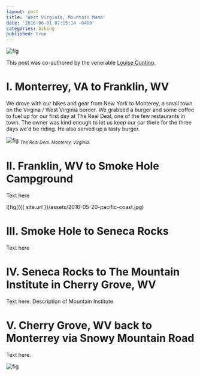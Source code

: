 ```yaml
---
layout: post
title: 'West Virginia, Mountain Mama'
date: '2016-06-01 07:15:14 -0400'
categories: biking
published: true
---
```


![fig](https://scontent-lga3-1.xx.fbcdn.net/v/l/t1.0-9/13307299_10102542114514000_5256498304738174800_n.jpg?oh=edfe6996bc03e3016b706dab910ace73&oe=57E307C4)

This post was co-authored by the venerable [Louise Contino](http://www.picturingwanteete.com/).

# I. Monterrey, VA to Franklin, WV

We drove with our bikes and gear from New York to Monterey, a small town on the Virgina / West Virginia border. We grabbed a burger and some coffee to fuel up for our first day at The Real Deal, one of the few restaurants in town. The owner was kind enough to let us keep our car there for the three days we'd be riding. He also served up a tasty burger.

![fig](http://s3.amazonaws.com/vaorg-listingimages/21138/IMG_20150703_153310711_HDR_large.jpg)
<sub>*The Real Deal. Monterey, Virginia.*</sub>

# II. Franklin, WV to Smoke Hole Campground

Text here

![fig]({{ site.url }}/assets/2016-05-20-pacific-coast.jpg)


# III. Smoke Hole to Seneca Rocks

Text here

# IV. Seneca Rocks to The Mountain Institute in Cherry Grove, WV

Text here. Description of Mountain Institute

# V. Cherry Grove, WV back to Monterrey via Snowy Mountain Road

Text here.

![fig](http://www.ezilon.com/maps/images/usa/west_virginia_simple.gif)
